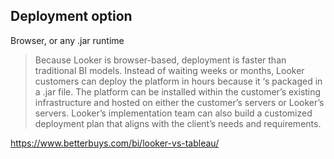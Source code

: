 
## Deployment option

Browser, or any .jar runtime
> Because Looker is browser-based, deployment is faster than traditional BI models.
> Instead of waiting weeks or months, Looker customers can deploy the platform in hours because it ‘s packaged in a .jar file. The platform can be installed within the customer’s existing infrastructure and hosted on either the customer’s servers or Looker’s servers.
> Looker’s implementation team can also build a customized deployment plan that aligns with the client’s needs and requirements.

https://www.betterbuys.com/bi/looker-vs-tableau/
